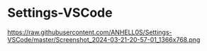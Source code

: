# Settings-VSCode

https://raw.githubusercontent.com/ANHELL0S/Settings-VSCode/master/Screenshot_2024-03-21-20-57-01_1366x768.png


